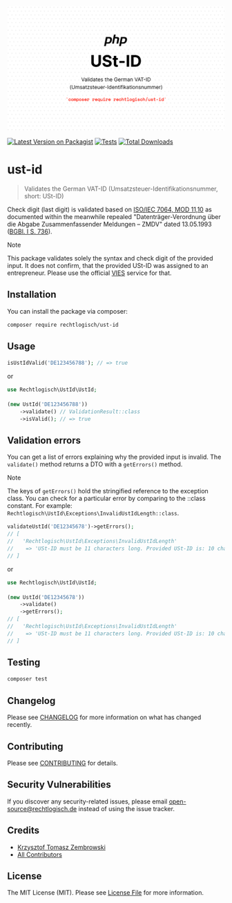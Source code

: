 ![Recht logisch USt-ID banner image](rechtlogisch-ust-id-banner.png)

[![Latest Version on Packagist](https://img.shields.io/packagist/v/rechtlogisch/ust-id.svg?style=flat-square)](https://packagist.org/packages/rechtlogisch/ust-id)
[![Tests](https://github.com/rechtlogisch/ust-id/actions/workflows/run-tests.yml/badge.svg?branch=main)](https://github.com/rechtlogisch/ust-id/actions/workflows/run-tests.yml)
[![Total Downloads](https://img.shields.io/packagist/dt/rechtlogisch/ust-id.svg?style=flat-square)](https://packagist.org/packages/rechtlogisch/ust-id)

# ust-id

> Validates the German VAT-ID (Umsatzsteuer-Identifikationsnummer, short: USt-ID)

Check digit (last digit) is validated based on [ISO/IEC 7064, MOD 11,10](https://www.iso.org/standard/31531.html) as documented within the meanwhile repealed "Datenträger-Verordnung über die Abgabe Zusammenfassender Meldungen – ZMDV" dated 13.05.1993 ([BGBl. I S. 736](https://www.bgbl.de/xaver/bgbl/start.xav?start=%2F%2F*%5B%40attr_id%3D%27bgbl193s0726.pdf%27%5D#__bgbl__%2F%2F*%5B%40attr_id%3D%27bgbl193s0726.pdf%27%5D__1720528216746)).

> [!NOTE]
> This package validates solely the syntax and check digit of the provided input. It does not confirm, that the provided USt-ID was assigned to an entrepreneur. Please use the official [VIES](https://ec.europa.eu/taxation_customs/vies/) service for that.

## Installation

You can install the package via composer:

```bash
composer require rechtlogisch/ust-id
```

## Usage

```php
isUstIdValid('DE123456788'); // => true
```

or

```php
use Rechtlogisch\UstId\UstId;

(new UstId('DE123456788'))
    ->validate() // ValidationResult::class
    ->isValid(); // => true
```

## Validation errors

You can get a list of errors explaining why the provided input is invalid. The `validate()` method returns a DTO with a `getErrors()` method.

> [!NOTE]
> The keys of `getErrors()` hold the stringified reference to the exception class. You can check for a particular error by comparing to the ::class constant. For example: `Rechtlogisch\UstId\Exceptions\InvalidUstIdLength::class`.

```php
validateUstId('DE12345678')->getErrors();
// [
//   'Rechtlogisch\UstId\Exceptions\InvalidUstIdLength'
//    => 'USt-ID must be 11 characters long. Provided USt-ID is: 10 characters long.',
// ]
```
or

```php
use Rechtlogisch\UstId\UstId;

(new UstId('DE12345678'))
    ->validate()
    ->getErrors();
// [
//   'Rechtlogisch\UstId\Exceptions\InvalidUstIdLength'
//    => 'USt-ID must be 11 characters long. Provided USt-ID is: 10 characters long.',
// ]
```

## Testing

```bash
composer test
```

## Changelog

Please see [CHANGELOG](CHANGELOG.md) for more information on what has changed recently.

## Contributing

Please see [CONTRIBUTING](https://github.com/rechtlogisch/.github/blob/main/CONTRIBUTING.md) for details.

## Security Vulnerabilities

If you discover any security-related issues, please email open-source@rechtlogisch.de instead of using the issue tracker.

## Credits

- [Krzysztof Tomasz Zembrowski](https://github.com/zembrowski)
- [All Contributors](../../contributors)

## License

The MIT License (MIT). Please see [License File](LICENSE.md) for more information.

